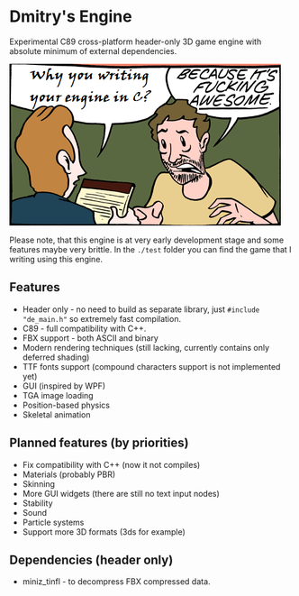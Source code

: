 # Dmitry's Engine

Experimental C89 cross-platform header-only 3D game engine with absolute minimum of external dependencies.

![Why](pics/why.png?raw=true "Why")

Please note, that this engine is at very early development stage and some features maybe very brittle. In the `./test` folder you can find the game that I writing using this engine.

## Features
- Header only - no need to build as separate library, just `#include "de_main.h"` so extremely fast compilation.
- C89 - full compatibility with C++.
- FBX support - both ASCII and binary
- Modern rendering techniques (still lacking, currently contains only deferred shading)
- TTF fonts support (compound characters support is not implemented yet)
- GUI (inspired by WPF)
- TGA image loading
- Position-based physics
- Skeletal animation

## Planned features (by priorities)
- Fix compatibility with C++ (now it not compiles)
- Materials (probably PBR)
- Skinning
- More GUI widgets (there are still no text input nodes)
- Stability
- Sound 
- Particle systems
- Support more 3D formats (3ds for example)

## Dependencies (header only)
- miniz_tinfl - to decompress FBX compressed data.
